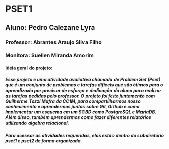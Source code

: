 # PSET1
## Aluno: Pedro Calezane Lyra
### Professor: Abrantes Araujo Silva Filho
### Monitora: Suellen Miranda Amorim
#### Ideia geral do projeto:
##### Esse projeto é uma atividade avaliativa chamada de Problem Set (Pset) que é um conjunto de problemas e tarefas dificeis que são ótimos para o aprendizado por precisar de esforço e dedicação do aluno para realizar as tarefas pedidas pelo professor.  O projeto foi feito juntamento com Guilherme Tozzi Mafra da CC1M, para compartilharmos nosso conhecimento e aprendermos juntos sobre Git, Github e como implementar um esquema em um SGBD como PostgreSQL e MariaDB. Além disso, também aprendermos como fazer diferentes relatórios utilizando algebra relacional.
##### **Para acessar as atividades requeridas, elas estão dentro do subdiretório *pset1* e *pset2* de forma organizada.**


